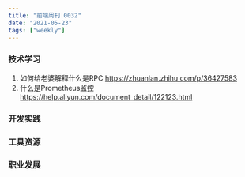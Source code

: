 ```yaml
---
title: "前端周刊 0032"
date: "2021-05-23"
tags: ["weekly"]
---
```


### 技术学习
1. 如何给老婆解释什么是RPC https://zhuanlan.zhihu.com/p/36427583
2. 什么是Prometheus监控 https://help.aliyun.com/document_detail/122123.html

### 开发实践

### 工具资源

### 职业发展

